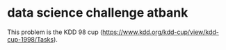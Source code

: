 # data science challenge atbank
This problem is the KDD 98 cup (https://www.kdd.org/kdd-cup/view/kdd-cup-1998/Tasks). 
